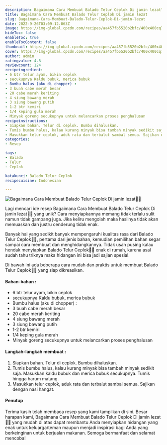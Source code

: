 ```yaml
---
description: Bagaimana Cara Membuat Balado Telur Ceplok Di jamin lezat"
title: Bagaimana Cara Membuat Balado Telur Ceplok Di jamin lezat
slug: Bagaimana-Cara-Membuat-Balado-Telur-Ceplok-Di-jamin-lezat
date: 2022-9-26T03:09:12.063Z
image: https://img-global.cpcdn.com/recipes/aa457fb5520b2bfc/400x400cq70/photo.jpg
hideToc: false
enableToc: true
enableTocContent: false
thumbnail: https://img-global.cpcdn.com/recipes/aa457fb5520b2bfc/400x400cq70/photo.jpg
cover: https://img-global.cpcdn.com/recipes/aa457fb5520b2bfc/400x400cq70/photo.jpg
author: admin
ratingvalue: 4.8
reviewcount: 124
recipeingredient:
- 6 btr telur ayam, bikin ceplok
- secukupnya Kaldu bubuk, merica bubuk
- Bumbu halus (aku di chopper) :
- 3 buah cabe merah besar
- 20 cabe merah keriting
- 4 siung bawang merah
- 3 siung bawang putih
- 1-2 btr kemiri
- 1/4 keping gula merah
- Minyak goreng secukupnya untuk melancarkan proses penghalusan
recipeinstructions:
- Siapkan bahan. Telur di ceplok. Bumbu dihaluskan.
- Tumis bumbu halus, kalau kurang minyak bisa tambah minyak sedikit saja. Masukkan kaldu bubuk dan merica bubuk secukupnya. Tumis hingga harum matang.
- Masukkan telur ceplok, aduk rata dan terbalut sambal semua. Sajikan dengan nasi hangat.
categories:
- Resep

tags:
- Balado
- Telur
- Ceplok

katakunci: Balado Telur Ceplok
recipecuisine: Indonesian

---
```


![Bagaimana Cara Membuat Balado Telur Ceplok Di jamin lezat👩‍🍳](https://img-global.cpcdn.com/recipes/aa457fb5520b2bfc/400x400cq70/photo.jpg)

Lagi mencari ide resep Bagaimana Cara Membuat Balado Telur Ceplok Di jamin lezat👩‍🍳 yang unik? Cara menyiapkannya memang tidak terlalu sulit namun tidak gampang juga. Jika keliru mengolah maka hasilnya tidak akan memuaskan dan justru cenderung tidak enak.

Banyak hal yang sedikit banyak mempengaruhi kualitas rasa dari Balado Telur Ceplok👩‍🍳, pertama dari jenis bahan, kemudian pemilihan bahan segar sampai cara membuat dan menghidangkannya. Tidak usah pusing kalau hendak menyiapkan Balado Telur Ceplok👩‍🍳 enak di rumah, karena asal sudah tahu triknya maka hidangan ini bisa jadi sajian spesial.

Di bawah ini ada beberapa cara mudah dan praktis untuk membuat Balado Telur Ceplok👩‍🍳 yang siap dikreasikan.

<!--inarticleads1-->

#### Bahan-bahan :

- 6 btr telur ayam, bikin ceplok
- secukupnya Kaldu bubuk, merica bubuk
- Bumbu halus (aku di chopper) :
- 3 buah cabe merah besar
- 20 cabe merah keriting
- 4 siung bawang merah
- 3 siung bawang putih
- 1-2 btr kemiri
- 1/4 keping gula merah
- Minyak goreng secukupnya untuk melancarkan proses penghalusan

<!--inarticleads2-->

#### Langkah-langkah membuat :

1. Siapkan bahan. Telur di ceplok. Bumbu dihaluskan.
1. Tumis bumbu halus, kalau kurang minyak bisa tambah minyak sedikit saja. Masukkan kaldu bubuk dan merica bubuk secukupnya. Tumis hingga harum matang.
1. Masukkan telur ceplok, aduk rata dan terbalut sambal semua. Sajikan dengan nasi hangat.

#### Penutup

Terima kasih telah membaca resep yang kami tampilkan di sini. Besar harapan kami, Bagaimana Cara Membuat Balado Telur Ceplok Di jamin lezat👩‍🍳 yang mudah di atas dapat membantu Anda menyiapkan hidangan yang enak untuk keluarga/teman maupun menjadi inspirasi bagi Anda yang berkeinginan untuk berjualan makanan. Semoga bermanfaat dan selamat mencoba!